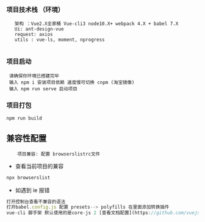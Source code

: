 ### 项目技术栈 （环境）
```
   架构 ：Vue2.X全家桶 Vue-cli3 node10.X+ webpack 4.X + babel 7.X
   Ui: ant-design-vue
   request: axios
   utils : vue-ls, moment, nprogress
   
```

### 项目启动 
```
 请确保你环境已搭建完毕
 输入 npm i 安装项目依赖 速度慢可切换 cnpm (淘宝镜像)
 输入 npm run serve 启动项目
```

### 项目打包
```
npm run build
```
## 兼容性配置
```
    项目兼容: 配置 browserslistrc文件
```
+ 查看当前项目的兼容
```javascript
npx browserslist
```
+ 如遇到 ie 报错 
```javascript
打开控制台查看不兼容的语法
打开babel.config.js 配置 presets--> polyfills 在里面添加转换插件 
vue-cli 脚手架 默认使用的是core-js 2 [查看文档配置](https://github.com/vuejs/vue-cli/tree/dev/packages/%40vue/babel-preset-app#polyfills)
```